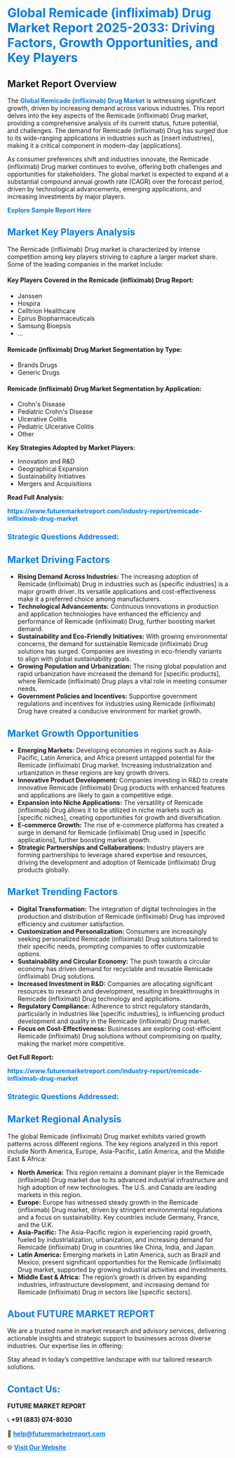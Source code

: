 <h1 style="color: #007BFF;">Global Remicade (infliximab) Drug Market Report 2025-2033: Driving Factors, Growth Opportunities, and Key Players</h1>

<section id="overview">
<h2>Market Report Overview</h2>
<p>The <a href="https://www.futuremarketreport.com/industry-report/remicade-infliximab-drug-market" style="color: #007BFF; text-decoration: none;"><strong>Global Remicade (infliximab) Drug Market</strong></a> is witnessing significant growth, driven by increasing demand across various industries. This report delves into the key aspects of the Remicade (infliximab) Drug market, providing a comprehensive analysis of its current status, future potential, and challenges. The demand for Remicade (infliximab) Drug has surged due to its wide-ranging applications in industries such as [insert industries], making it a critical component in modern-day [applications].</p>
<p>As consumer preferences shift and industries innovate, the Remicade (infliximab) Drug market continues to evolve, offering both challenges and opportunities for stakeholders. The global market is expected to expand at a substantial compound annual growth rate (CAGR) over the forecast period, driven by technological advancements, emerging applications, and increasing investments by major players.</p>
</section>

<section id="overview">
<p><a href="https://www.futuremarketreport.com/request-sample/reportId=106281" style="color: #007BFF; text-decoration: none;"><strong>Explore Sample Report Here</strong></a></p>
</section>

<section id="key-players">
<h2 style="color: #007BFF;">Market Key Players Analysis</h2>
<p>The Remicade (infliximab) Drug market is characterized by intense competition among key players striving to capture a larger market share. Some of the leading companies in the market include:</p>
<h4>Key Players Covered in the Remicade (infliximab) Drug Report:</h4>
<ul><li>Janssen</li><li>Hospira</li><li>Celltrion Healthcare</li><li>Epirus Biopharmaceuticals</li><li>Samsung Bioepsis</li><li>...</li></ul>
<h4>Remicade (infliximab) Drug Market Segmentation by Type:</h4>
<ul><li>Brands Drugs</li><li>Generic Drugs</li></ul>

<h4>Remicade (infliximab) Drug Market Segmentation by Application:</h4>
<ul><li>Crohn&#039;s Disease</li><li>Pediatric Crohn&#039;s Disease</li><li>Ulcerative Colitis</li><li>Pediatric Ulcerative Colitis</li><li>Other</li></ul>
<p><strong>Key Strategies Adopted by Market Players:</strong></p>
<ul>
<li>Innovation and R&D</li>
<li>Geographical Expansion</li>
<li>Sustainability Initiatives</li>
<li>Mergers and Acquisitions</li>
</ul>
</section>

<section>
<p><strong>Read Full Analysis: </strong></p><a href="https://www.futuremarketreport.com/industry-report/remicade-infliximab-drug-market" style="color: #007BFF; text-decoration: none;"><strong>https://www.futuremarketreport.com/industry-report/remicade-infliximab-drug-market</strong></a>
<h3 style="color: #007BFF;">Strategic Questions Addressed:</h3>
</section>

<section id="driving-factors">
<h2 style="color: #007BFF;">Market Driving Factors</h2>
<ul>
<li><strong>Rising Demand Across Industries:</strong> The increasing adoption of Remicade (infliximab) Drug in industries such as [specific industries] is a major growth driver. Its versatile applications and cost-effectiveness make it a preferred choice among manufacturers.</li>
<li><strong>Technological Advancements:</strong> Continuous innovations in production and application technologies have enhanced the efficiency and performance of Remicade (infliximab) Drug, further boosting market demand.</li>
<li><strong>Sustainability and Eco-Friendly Initiatives:</strong> With growing environmental concerns, the demand for sustainable Remicade (infliximab) Drug solutions has surged. Companies are investing in eco-friendly variants to align with global sustainability goals.</li>
<li><strong>Growing Population and Urbanization:</strong> The rising global population and rapid urbanization have increased the demand for [specific products], where Remicade (infliximab) Drug plays a vital role in meeting consumer needs.</li>
<li><strong>Government Policies and Incentives:</strong> Supportive government regulations and incentives for industries using Remicade (infliximab) Drug have created a conducive environment for market growth.</li>
</ul>
</section>

<section id="growth-opportunities">
<h2 style="color: #007BFF;">Market Growth Opportunities</h2>
<ul>
<li><strong>Emerging Markets:</strong> Developing economies in regions such as Asia-Pacific, Latin America, and Africa present untapped potential for the Remicade (infliximab) Drug market. Increasing industrialization and urbanization in these regions are key growth drivers.</li>
<li><strong>Innovative Product Development:</strong> Companies investing in R&D to create innovative Remicade (infliximab) Drug products with enhanced features and applications are likely to gain a competitive edge.</li>
<li><strong>Expansion into Niche Applications:</strong> The versatility of Remicade (infliximab) Drug allows it to be utilized in niche markets such as [specific niches], creating opportunities for growth and diversification.</li>
<li><strong>E-commerce Growth:</strong> The rise of e-commerce platforms has created a surge in demand for Remicade (infliximab) Drug used in [specific applications], further boosting market growth.</li>
<li><strong>Strategic Partnerships and Collaborations:</strong> Industry players are forming partnerships to leverage shared expertise and resources, driving the development and adoption of Remicade (infliximab) Drug products globally.</li>
</ul>
</section>

<section id="trending-factors">
<h2 style="color: #007BFF;">Market Trending Factors</h2>
<ul>
<li><strong>Digital Transformation:</strong> The integration of digital technologies in the production and distribution of Remicade (infliximab) Drug has improved efficiency and customer satisfaction.</li>
<li><strong>Customization and Personalization:</strong> Consumers are increasingly seeking personalized Remicade (infliximab) Drug solutions tailored to their specific needs, prompting companies to offer customizable options.</li>
<li><strong>Sustainability and Circular Economy:</strong> The push towards a circular economy has driven demand for recyclable and reusable Remicade (infliximab) Drug solutions.</li>
<li><strong>Increased Investment in R&D:</strong> Companies are allocating significant resources to research and development, resulting in breakthroughs in Remicade (infliximab) Drug technology and applications.</li>
<li><strong>Regulatory Compliance:</strong> Adherence to strict regulatory standards, particularly in industries like [specific industries], is influencing product development and quality in the Remicade (infliximab) Drug market.</li>
<li><strong>Focus on Cost-Effectiveness:</strong> Businesses are exploring cost-efficient Remicade (infliximab) Drug solutions without compromising on quality, making the market more competitive.</li>
</ul>
</section>

<section>
<p><strong>Get Full Report: </strong></p><a href="https://www.futuremarketreport.com/industry-report/remicade-infliximab-drug-market" style="color: #007BFF; text-decoration: none;"><strong>https://www.futuremarketreport.com/industry-report/remicade-infliximab-drug-market</strong></a>
<h3 style="color: #007BFF;">Strategic Questions Addressed:</h3>
</section>


<section id="regional-analysis">
<h2 style="color: #007BFF;">Market Regional Analysis</h2>
<p>The global Remicade (infliximab) Drug market exhibits varied growth patterns across different regions. The key regions analyzed in this report include North America, Europe, Asia-Pacific, Latin America, and the Middle East & Africa:</p>
<ul>
<li><strong>North America:</strong> This region remains a dominant player in the Remicade (infliximab) Drug market due to its advanced industrial infrastructure and high adoption of new technologies. The U.S. and Canada are leading markets in this region.</li>
<li><strong>Europe:</strong> Europe has witnessed steady growth in the Remicade (infliximab) Drug market, driven by stringent environmental regulations and a focus on sustainability. Key countries include Germany, France, and the U.K.</li>
<li><strong>Asia-Pacific:</strong> The Asia-Pacific region is experiencing rapid growth, fueled by industrialization, urbanization, and increasing demand for Remicade (infliximab) Drug in countries like China, India, and Japan.</li>
<li><strong>Latin America:</strong> Emerging markets in Latin America, such as Brazil and Mexico, present significant opportunities for the Remicade (infliximab) Drug market, supported by growing industrial activities and investments.</li>
<li><strong>Middle East & Africa:</strong> The region’s growth is driven by expanding industries, infrastructure development, and increasing demand for Remicade (infliximab) Drug in sectors like [specific sectors].</li>
</ul>
</section>

<footer>
<h2 style="color: #007BFF;">About FUTURE MARKET REPORT</h2>
<p>We are a trusted name in market research and advisory services, delivering actionable insights and strategic support to businesses across diverse industries. Our expertise lies in offering:</p>

<p>Stay ahead in today’s competitive landscape with our tailored research solutions.</p>

<h2 style="color: #007BFF;">Contact Us:</h2>
<p><strong>FUTURE MARKET REPORT</strong></p>
<p>📞 <strong>+91 (883) 074-8030</strong></p>
<p>📧 <strong><a href="mailto:help@futuremarketreport.com" style="color: #007BFF;">help@futuremarketreport.com</a></strong></p>
<p>🌐 <strong><a href="https://www.futuremarketreport.com/" style="color: #007BFF;">Visit Our Website</a></strong></p>
</footer>